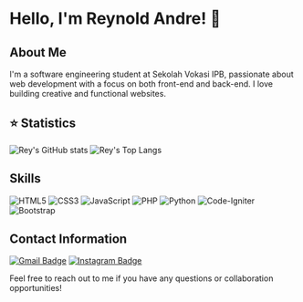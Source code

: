 # Hello, I'm Reynold Andre! 👋

## About Me
I'm a software engineering student at Sekolah Vokasi IPB, passionate about web development with a focus on both front-end and back-end. I love building creative and functional websites.

## ⭐ Statistics
![Rey's GitHub stats](https://github-readme-stats.vercel.app/api?username=rey-andre&show_icons=true&theme=nightowl)
![Rey's Top Langs](https://github-readme-stats.vercel.app/api/top-langs/?username=rey-andre&exclude_repo=Slims9-Kuningan&layout=compact&theme=nightowl) 


## Skills
![HTML5](https://img.shields.io/badge/html5-%23E34F26.svg?style=for-the-badge&logo=html5&logoColor=white)
![CSS3](https://img.shields.io/badge/css3-%231572B6.svg?style=for-the-badge&logo=css3&logoColor=white)
![JavaScript](https://img.shields.io/badge/javascript-%23323330.svg?style=for-the-badge&logo=javascript&logoColor=%23F7DF1E)
![PHP](https://img.shields.io/badge/php-%23777BB4.svg?style=for-the-badge&logo=php&logoColor=white)
![Python](https://img.shields.io/badge/python-3670A0?style=for-the-badge&logo=python&logoColor=ffdd54)
![Code-Igniter](https://img.shields.io/badge/CodeIgniter-%23EF4223.svg?style=for-the-badge&logo=codeIgniter&logoColor=white)
![Bootstrap](https://img.shields.io/badge/bootstrap-%238511FA.svg?style=for-the-badge&logo=bootstrap&logoColor=white)

<!-- ## Projects
- [Project 1](link-to-project-1): Short description of the project.
- [Project 2](link-to-project-2): Short description of the project.
- [Project 3](link-to-project-3): Short description of the project. -->

## Contact Information
[![Gmail Badge](https://img.shields.io/badge/-reynold.dre@gmail.com-c14438?style=flat-square&logo=Gmail&logoColor=white&link=mailto:areynold.dre@gmail.com)](mailto:reynold.dre@gmail.com) [![Instagram Badge](https://img.shields.io/badge/-reynold.sgn-purple?style=flat-square&logo=instagram&logoColor=white&link=https://instagram.com/reynold.sgn/)](https://instagram.com/reynold.sgn)

Feel free to reach out to me if you have any questions or collaboration opportunities!

<!-- Add any icons or badges here to enhance the visual appeal of your README.md -->


